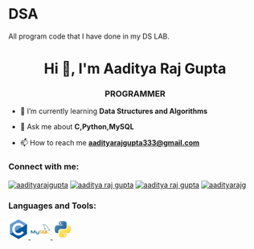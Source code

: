 # DSA
All program code that I have done in my DS LAB.

<h1 align="center">Hi 👋, I'm Aaditya Raj Gupta</h1>
<h3 align="center">PROGRAMMER</h3>

- 🌱 I’m currently learning **Data Structures and Algorithms**

- 💬 Ask me about **C,Python,MySQL**

- 📫 How to reach me **aadityarajgupta333@gmail.com**

<h3 align="left">Connect with me:</h3>
<p align="left">
<a href="https://twitter.com/aadityarajgupta" target="blank"><img align="center" src="https://raw.githubusercontent.com/rahuldkjain/github-profile-readme-generator/master/src/images/icons/Social/twitter.svg" alt="aadityarajgupta" height="30" width="40" /></a>
<a href="https://linkedin.com/in/aaditya raj gupta" target="blank"><img align="center" src="https://raw.githubusercontent.com/rahuldkjain/github-profile-readme-generator/master/src/images/icons/Social/linked-in-alt.svg" alt="aaditya raj gupta" height="30" width="40" /></a>
<a href="https://fb.com/aaditya raj gupta" target="blank"><img align="center" src="https://raw.githubusercontent.com/rahuldkjain/github-profile-readme-generator/master/src/images/icons/Social/facebook.svg" alt="aaditya raj gupta" height="30" width="40" /></a>
<a href="https://instagram.com/aadityarajg" target="blank"><img align="center" src="https://raw.githubusercontent.com/rahuldkjain/github-profile-readme-generator/master/src/images/icons/Social/instagram.svg" alt="aadityarajg" height="30" width="40" /></a>
</p>

<h3 align="left">Languages and Tools:</h3>
<p align="left"> <a href="https://www.cprogramming.com/" target="_blank" rel="noreferrer"> <img src="https://raw.githubusercontent.com/devicons/devicon/master/icons/c/c-original.svg" alt="c" width="40" height="40"/> </a> <a href="https://www.mysql.com/" target="_blank" rel="noreferrer"> <img src="https://raw.githubusercontent.com/devicons/devicon/master/icons/mysql/mysql-original-wordmark.svg" alt="mysql" width="40" height="40"/> </a> <a href="https://www.python.org" target="_blank" rel="noreferrer"> <img src="https://raw.githubusercontent.com/devicons/devicon/master/icons/python/python-original.svg" alt="python" width="40" height="40"/> </a> </p>

